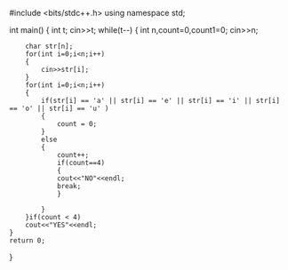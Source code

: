 
#include <bits/stdc++.h>
using namespace std;

int main() {
	int t;
	cin>>t;
	while(t--)
	{
	    int n,count=0,count1=0;
	    cin>>n;
	    
	    char str[n];
	    for(int i=0;i<n;i++)
	    {
	        cin>>str[i];
	    }
	    for(int i=0;i<n;i++)
	    {
	        if(str[i] == 'a' || str[i] == 'e' || str[i] == 'i' || str[i] == 'o' || str[i] == 'u' )
	        {
	            count = 0;
	        }
	        else
	        {
	            count++;
	            if(count==4)
	            {
	            cout<<"NO"<<endl;
	            break;
	            }
	            
	        }
	    }if(count < 4)
	    cout<<"YES"<<endl;
	}
	return 0;
}
